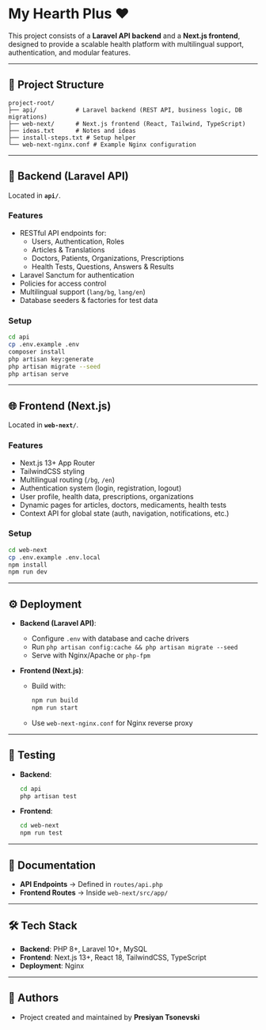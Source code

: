 # My Hearth Plus ❤️

This project consists of a **Laravel API backend** and a **Next.js frontend**, designed to provide a scalable health platform with multilingual support, authentication, and modular features.

---

## 📂 Project Structure

```
project-root/
├── api/           # Laravel backend (REST API, business logic, DB migrations)
├── web-next/      # Next.js frontend (React, Tailwind, TypeScript)
├── ideas.txt      # Notes and ideas
├── install-steps.txt # Setup helper
└── web-next-nginx.conf # Example Nginx configuration
```

---

## 🚀 Backend (Laravel API)

Located in **`api/`**.

### Features
- RESTful API endpoints for:
  - Users, Authentication, Roles
  - Articles & Translations
  - Doctors, Patients, Organizations, Prescriptions
  - Health Tests, Questions, Answers & Results
- Laravel Sanctum for authentication
- Policies for access control
- Multilingual support (`lang/bg`, `lang/en`)
- Database seeders & factories for test data

### Setup
```bash
cd api
cp .env.example .env
composer install
php artisan key:generate
php artisan migrate --seed
php artisan serve
```

---

## 🌐 Frontend (Next.js)

Located in **`web-next/`**.

### Features
- Next.js 13+ App Router
- TailwindCSS styling
- Multilingual routing (`/bg`, `/en`)
- Authentication system (login, registration, logout)
- User profile, health data, prescriptions, organizations
- Dynamic pages for articles, doctors, medicaments, health tests
- Context API for global state (auth, navigation, notifications, etc.)

### Setup
```bash
cd web-next
cp .env.example .env.local
npm install
npm run dev
```

---

## ⚙️ Deployment

- **Backend (Laravel API)**:
  - Configure `.env` with database and cache drivers
  - Run `php artisan config:cache && php artisan migrate --seed`
  - Serve with Nginx/Apache or `php-fpm`

- **Frontend (Next.js)**:
  - Build with:
    ```bash
    npm run build
    npm run start
    ```
  - Use `web-next-nginx.conf` for Nginx reverse proxy

---

## 🧪 Testing

- **Backend**:
  ```bash
  cd api
  php artisan test
  ```

- **Frontend**:
  ```bash
  cd web-next
  npm run test
  ```

---

## 📖 Documentation

- **API Endpoints** → Defined in `routes/api.php`
- **Frontend Routes** → Inside `web-next/src/app/`

---

## 🛠️ Tech Stack

- **Backend**: PHP 8+, Laravel 10+, MySQL
- **Frontend**: Next.js 13+, React 18, TailwindCSS, TypeScript
- **Deployment**: Nginx

---

## 👤 Authors

- Project created and maintained by **Presiyan Tsonevski**